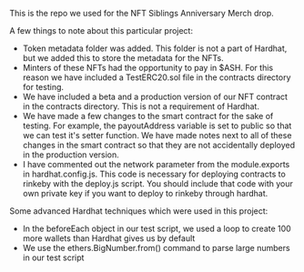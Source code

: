 This is the repo we used for the NFT Siblings Anniversary Merch drop.

A few things to note about this particular project:
- Token metadata folder was added. This folder is not a part of Hardhat, but we added this to store the metadata for the NFTs.
- Minters of these NFTs had the opportunity to pay in $ASH. For this reason we have included a TestERC20.sol file in the contracts directory for testing.
- We have included a beta and a production version of our NFT contract in the contracts directory. This is not a requirement of Hardhat.
- We have made a few changes to the smart contract for the sake of testing. For example, the payoutAddress variable is set to public so that we can test it's setter function. We have made notes next to all of these changes in the smart contract so that they are not accidentally deployed in the production version.
- I have commented out the network parameter from the module.exports in hardhat.config.js. This code is necessary for deploying contracts to rinkeby with the deploy.js script. You should include that code with your own private key if you want to deploy to rinkeby through hardhat.

Some advanced Hardhat techniques which were used in this project:
- In the beforeEach object in our test script, we used a loop to create 100 more wallets than Hardhat gives us by default
- We use the ethers.BigNumber.from() command to parse large numbers in our test script